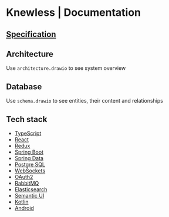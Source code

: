 # Knewless | Documentation

## [Specification](https://docs.google.com/document/d/1S-hKMXh7EHMUHZWdFPnNUTIxGBENGCBbCvU8h8W5JhA/edit)

## Architecture

Use `architecture.drawio` to see system overview

## Database

Use `schema.drawio` to see entities, their content and relationships

## Tech stack

- [TypeScript](https://www.typescriptlang.org/)
- [React](https://reactjs.org/)
- [Redux](https://redux.js.org/)
- [Spring Boot](https://spring.io/projects/spring-boot)
- [Spring Data](https://spring.io/projects/spring-data)
- [Postgre SQL](https://www.postgresql.org/)
- [WebSockets](https://spring.io/guides/gs/messaging-stomp-websocket/)
- [OAuth2](https://spring.io/guides/tutorials/spring-boot-oauth2/)
- [RabbitMQ](https://www.rabbitmq.com/)
- [Elasticsearch](https://github.com/elastic/elasticsearch)
- [Semantic UI](https://semantic-ui.com/)
- [Kotlin](https://kotlinlang.org/)
- [Android](https://developer.android.com/kotlin)
